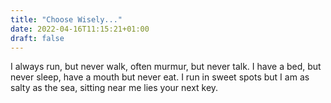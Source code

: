 ```yaml
---
title: "Choose Wisely..."
date: 2022-04-16T11:15:21+01:00
draft: false
---
```


I always run, but never walk, often murmur, but never talk. I have a bed, but never sleep, have a mouth but never eat. I run in sweet spots but I am as salty as the sea, sitting near me lies your next key.
